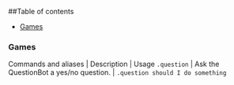##Table of contents
- [Games](#games)

### Games  
Commands and aliases | Description | Usage
`.question` | Ask the QuestionBot a yes/no question.  | `.question should I do something`